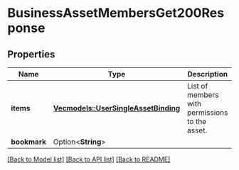 # BusinessAssetMembersGet200Response

## Properties

Name | Type | Description | Notes
------------ | ------------- | ------------- | -------------
**items** | [**Vec<models::UserSingleAssetBinding>**](UserSingleAssetBinding.md) | List of members with permissions to the asset. | 
**bookmark** | Option<**String**> |  | [optional]

[[Back to Model list]](../README.md#documentation-for-models) [[Back to API list]](../README.md#documentation-for-api-endpoints) [[Back to README]](../README.md)



